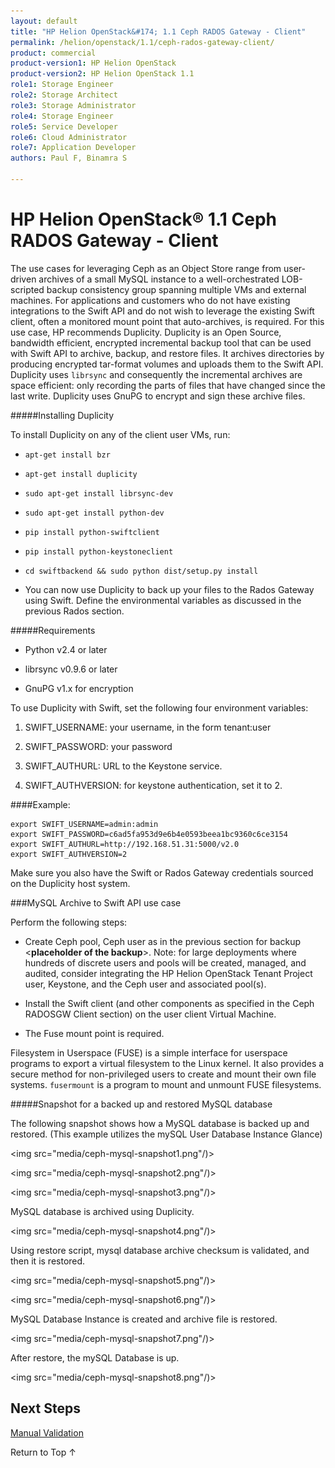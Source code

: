 ```yaml
---
layout: default
title: "HP Helion OpenStack&#174; 1.1 Ceph RADOS Gateway - Client"
permalink: /helion/openstack/1.1/ceph-rados-gateway-client/
product: commercial
product-version1: HP Helion OpenStack
product-version2: HP Helion OpenStack 1.1
role1: Storage Engineer
role2: Storage Architect 
role3: Storage Administrator 
role4: Storage Engineer
role5: Service Developer 
role6: Cloud Administrator 
role7: Application Developer 
authors: Paul F, Binamra S

---
```

<!--PUBLISHED-->


<script>

function PageRefresh {
onLoad="window.refresh"
}

PageRefresh();

</script>
<!--
<p style="font-size: small;"> <a href="/helion/openstack/1.1/install-beta/kvm/">&#9664; PREV</a> | <a href="/helion/openstack/1.1/install-beta-overview/">&#9650; UP</a> | <a href="/helion/openstack/1.1/install-beta/esx/">NEXT &#9654;</a> </p> -->


# HP Helion OpenStack&#174; 1.1 Ceph RADOS Gateway - Client

The use cases for leveraging Ceph as an Object Store range from user-driven archives of a small MySQL instance to a well-orchestrated LOB-scripted backup consistency group spanning multiple VMs and external machines. For applications and customers who do not have existing integrations to the Swift API and do not wish to leverage the existing Swift client, often a monitored mount point that auto-archives, is required. For this use case, HP recommends Duplicity. Duplicity is an Open Source, bandwidth efficient, encrypted incremental backup tool that can be used with Swift API to archive, backup, and restore files. It archives directories by producing encrypted tar-format volumes and uploads them to the Swift API. Duplicity uses `librsync` and consequently the incremental archives are space efficient: only recording the parts of files that have changed since the last write. Duplicity uses GnuPG to encrypt and sign these archive files.


#####Installing Duplicity

To install Duplicity on any of the client user VMs, run:

* `apt-get install bzr`

*  `apt-get install duplicity`

* `sudo apt-get install librsync-dev`

* `sudo apt-get install python-dev`

* `pip install python-swiftclient`

* `pip install python-keystoneclient`

* `cd swiftbackend && sudo python dist/setup.py install`

* You can now use Duplicity to back up your files to the Rados Gateway using Swift. Define the environmental variables as discussed in the previous Rados section.

#####Requirements

* Python v2.4 or later

* librsync v0.9.6 or later

* GnuPG v1.x for encryption

To use Duplicity with Swift, set the following four environment variables: 

1. SWIFT_USERNAME: your username, in the form tenant:user

2. SWIFT_PASSWORD: your password

3. SWIFT_AUTHURL: URL to the Keystone service.

4. SWIFT_AUTHVERSION: for keystone authentication, set it to 2.

####Example:


    export SWIFT_USERNAME=admin:admin
    export SWIFT_PASSWORD=c6ad5fa953d9e6b4e0593beea1bc9360c6ce3154
    export SWIFT_AUTHURL=http://192.168.51.31:5000/v2.0
    export SWIFT_AUTHVERSION=2

Make sure you also have the Swift or Rados Gateway credentials sourced on the Duplicity host system.

###MySQL Archive to Swift API use case

Perform the following steps:

* Create Ceph pool, Ceph user as in the previous section for backup <**placeholder of the backup**>. Note: for large deployments where hundreds of discrete users and pools will be created, managed, and audited, consider integrating the HP Helion OpenStack Tenant Project user, Keystone, and the Ceph user and associated pool(s).

* Install the Swift client (and other components as specified in the Ceph RADOSGW Client section) on the user client Virtual Machine.

* The Fuse mount point is required.

Filesystem in Userspace (FUSE) is a simple interface for userspace programs to export a virtual filesystem to the Linux kernel. It also provides a secure method for non-privileged users to create and mount their own file systems.
`fusermount` is a program to mount and unmount FUSE filesystems.


#####Snapshot for a backed up and restored MySQL database

The following snapshot shows how a MySQL database is backed up and restored. (This example utilizes the mySQL User Database Instance Glance)

<img src="media/ceph-mysql-snapshot1.png"/)>

<img src="media/ceph-mysql-snapshot2.png"/)>

<img src="media/ceph-mysql-snapshot3.png"/)>


MySQL database is archived using Duplicity.

<img src="media/ceph-mysql-snapshot4.png"/)>

Using restore script, mysql database archive checksum is validated, and then it is restored.

<img src="media/ceph-mysql-snapshot5.png"/)>

<img src="media/ceph-mysql-snapshot6.png"/)>

MySQL Database Instance is created and archive file is restored.

<img src="media/ceph-mysql-snapshot7.png"/)>

After restore, the mySQL Database is up.

<img src="media/ceph-mysql-snapshot8.png"/)>

## Next Steps

[Manual Validation]( /helion/openstack/1.1/ceph-manual-install/)

<a href="#top" style="padding:14px 0px 14px 0px; text-decoration: none;"> Return to Top &#8593; </a>



